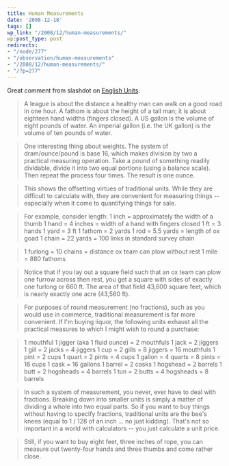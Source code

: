 ```yaml
---
title: Human Measurements
date: '2008-12-18'
tags: []
wp_link: "/2008/12/human-measurements/"
wp:post_type: post
redirects:
- "/node/277"
- "/observation/human-measurements"
- "/2008/12/human-measurements/"
- "/?p=277"
---
```


Great comment from slashdot on [English Units](http://tech.slashdot.org/comments.pl?sid=1066141&cid=26159359):

>

> A league is about the distance a healthy man can walk on a good road in one hour. A fathom is about the height of a tall man; it is about eighteen hand widths (fingers closed). A US gallon is the volume of eight pounds of water. An imperial gallon (i.e. the UK gallon) is the volume of ten pounds of water.

> One interesting thing about weights. The system of dram/ounce/pound is base 16, which makes division by two a practical measuring operation. Take a pound of something readily dividable, divide it into two equal portions (using a balance scale). Then repeat the process four times. The result is one ounce.

> This shows the offsetting virtues of traditional units. While they are difficult to calculate with, they are convenient for measuring things -- especially when it come to quantifying things for sale.

> For example, consider length:
1 inch = approximately the width of a thumb
1 hand = 4 inches = width of a hand with fingers closed
1 ft = 3 hands
1 yard = 3 ft
1 fathom = 2 yards
1 rod = 5.5 yards = length of ox goad
1 chain = 22 yards = 100 links in standard survey chain

> 1 furlong = 10 chains = distance ox team can plow without rest
1 mile = 880 fathoms

>

> Notice that if you lay out a square field such that an ox team can plow one furrow across then rest, you get a square with sides of exactly one furlong or 660 ft. The area of that field 43,600 square feet, which is nearly exactly one acre (43,560 ft).

> For purposes of round measurement (no fractions), such as you would use in commerce, traditional measurement is far more convenient. If I'm buying liquor, the following units exhaust all the practical measures to which I might wish to round a purchase:

> 1 mouthful
1 jigger (aka 1 fluid ounce) = 2 mouthfuls
1 jack = 2 jiggers
1 gill = 2 jacks = 4 jiggers
1 cup = 2 gills = 8 jiggers = 16 mouthfuls
1 pint = 2 cups
1 quart = 2 pints = 4 cups
1 gallon = 4 quarts = 8 pints = 16 cups
1 cask = 16 gallons
1 barrel = 2 casks
1 hogshead = 2 barrels
1 butt = 2 hogsheads = 4 barrels
1 tun = 2 butts = 4 hogsheads = 8 barrels

> In such a system of measurement, you never, ever have to deal with fractions. Breaking down into smaller units is simply a matter of dividing a whole into two equal parts. So if you want to buy things without having to specify fractions, traditional units are the bee's knees (equal to 1 / 128 of an inch ... no just kidding). That's not so important in a world with calculators -- you just calculate a unit price.

> Still, if you want to buy eight feet, three inches of rope, you can measure out twenty-four hands and three thumbs and come rather close.

